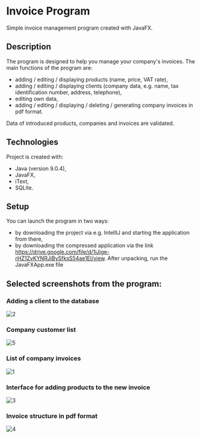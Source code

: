 # Invoice Program

Simple invoice management program created with JavaFX.

## Description

The program is designed to help you manage your company's invoices. The main functions of the program are:
* adding / editing / displaying products (name, price, VAT rate),
* adding / editing / displaying clients (company data, e.g. name, tax identification number, address, telephone),
* editing own data,
* adding / editing / displaying / deleting / generating company invoices in pdf format.

Data of introduced products, companies and invoices are validated.

## Technologies
Project is created with:
* Java (version 9.0.4),
* JavaFX,
* iText,
* SQLite.

## Setup
You can launch the program in two ways:
* by downloading the project via e.g. IntellIJ and starting the application from there,
* by downloading the compressed application via the link https://drive.google.com/file/d/1iJjge-rHZ1ZvKYNRJiBySfksS54ae1El/view. After unpacking, run the JavaFXApp.exe file

## Selected screenshots from the program:

### Adding a client to the database
![2](https://user-images.githubusercontent.com/45290627/75723474-b22bd900-5cdc-11ea-9b58-65db5f91aa8c.JPG)
### Company customer list
![5](https://user-images.githubusercontent.com/45290627/75723662-01720980-5cdd-11ea-852c-512137f879b3.JPG)
### List of company invoices
![1](https://user-images.githubusercontent.com/45290627/75723476-b526c980-5cdc-11ea-989d-8d78eaec50a5.JPG)
### Interface for adding products to the new invoice
![3](https://user-images.githubusercontent.com/45290627/75723483-b657f680-5cdc-11ea-81e8-925f2a33ca14.JPG)
### Invoice structure in pdf format
![4](https://user-images.githubusercontent.com/45290627/75723485-b821ba00-5cdc-11ea-92c2-874fdb678756.JPG)
